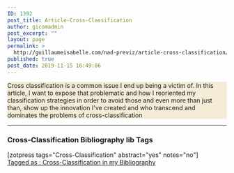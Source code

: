 ```yaml
---
ID: 1392
post_title: Article-Cross-Classification
author: gicomadmin
post_excerpt: ""
layout: page
permalink: >
  http://guillaumeisabelle.com/nad-previz/article-cross-classification/
published: true
post_date: 2019-11-15 16:49:06
---
```

<!-- wp:paragraph {"customBackgroundColor":"#f4ecd7"} -->

<p style="background-color:#f4ecd7" class="has-background">
  Cross classification is a common issue I end up being a victim of. In this article, I want to expose that problematic and how I reoriented my classification strategies in order to avoid those and even more than just than, show up the innovation I've created and who transcend and dominates the problems of cross-classification
</p>

<!-- /wp:paragraph -->

<!-- wp:separator -->

<hr class="wp-block-separator" />

<!-- /wp:separator -->

<!-- wp:heading {"level":3} -->

### Cross-Classification Bibliography lib Tags

<!-- /wp:heading -->

<!-- wp:shortcode --> [zotpress tags="Cross-Classification" abstract="yes" notes="no"] 

<!-- /wp:shortcode -->

<!-- wp:button -->

<div class="wp-block-button">
  <a class="wp-block-button__link" href="http://guillaumeisabelle.com/nad-previz/?page_id=1398" target="_blank" rel="noreferrer noopener">Tagged as : Cross-Classification in my Bibliography</a>
</div>

<!-- /wp:button -->